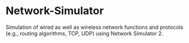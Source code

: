 # Network-Simulator
 Simulation of wired as well as wireless network functions and protocols (e.g., routing algorithms, TCP, UDP) using Network Simulator 2.
